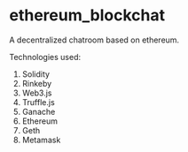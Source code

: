 # ethereum_blockchat
A decentralized chatroom based on ethereum.

Technologies used:
1) Solidity
2) Rinkeby
3) Web3.js
4) Truffle.js
5) Ganache
6) Ethereum
7) Geth
8) Metamask
